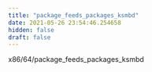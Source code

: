 ```yaml
---
title: "package_feeds_packages_ksmbd"
date: 2021-05-26 23:54:46.254658
hidden: false
draft: false
---
```


x86/64/package_feeds_packages_ksmbd

